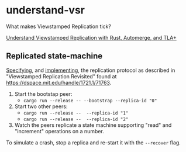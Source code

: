 # understand-vsr
What makes Viewstamped Replication tick?

[Understand Viewstamped Replication with Rust, Automerge, and TLA+](https://medium.com/@polyglot_factotum/understand-viewstamped-replication-with-rust-automerge-and-tla-7a94e9e4d553)

## Replicated state-machine

[Specifying](VSR.tla), and [implementing](src/main.rs), the replication protocol as described in "Viewstamped Replication Revisited"
found at https://dspace.mit.edu/handle/1721.1/71763.

1. Start the bootstap peer:
   - `cargo run --release -- --bootstrap --replica-id "0"`
2. Start two other peers:
   - `cargo run --release --  --replica-id "1"`
   - `cargo run --release --  --replica-id "2"`
3. Watch the peers replicate a state machine supporting "read" and "increment" operations on a number.

To simulate a crash, stop a replica and re-start it with the `--recover` flag. 

